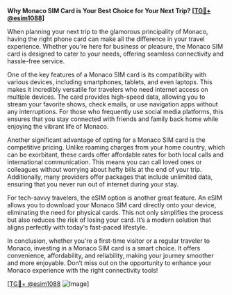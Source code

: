 **Why Monaco SIM Card is Your Best Choice for Your Next Trip? [[TG💪+ @esim1088](https://t.me/s/esim1088)]**

When planning your next trip to the glamorous principality of Monaco, having the right phone card can make all the difference in your travel experience. Whether you're here for business or pleasure, the Monaco SIM card is designed to cater to your needs, offering seamless connectivity and hassle-free service.

One of the key features of a Monaco SIM card is its compatibility with various devices, including smartphones, tablets, and even laptops. This makes it incredibly versatile for travelers who need internet access on multiple devices. The card provides high-speed data, allowing you to stream your favorite shows, check emails, or use navigation apps without any interruptions. For those who frequently use social media platforms, this ensures that you stay connected with friends and family back home while enjoying the vibrant life of Monaco.

Another significant advantage of opting for a Monaco SIM card is the competitive pricing. Unlike roaming charges from your home country, which can be exorbitant, these cards offer affordable rates for both local calls and international communication. This means you can call loved ones or colleagues without worrying about hefty bills at the end of your trip. Additionally, many providers offer packages that include unlimited data, ensuring that you never run out of internet during your stay.

For tech-savvy travelers, the eSIM option is another great feature. An eSIM allows you to download your Monaco SIM card directly onto your device, eliminating the need for physical cards. This not only simplifies the process but also reduces the risk of losing your card. It’s a modern solution that aligns perfectly with today's fast-paced lifestyle.

In conclusion, whether you're a first-time visitor or a regular traveler to Monaco, investing in a Monaco SIM card is a smart choice. It offers convenience, affordability, and reliability, making your journey smoother and more enjoyable. Don’t miss out on the opportunity to enhance your Monaco experience with the right connectivity tools!

[[TG💪+ @esim1088](https://t.me/s/esim1088) ![Image](https://i.postimg.cc/Y0z9fWf4/image.png)]